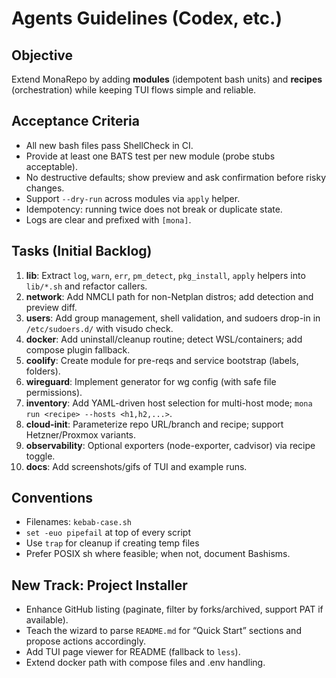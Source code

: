 # Agents Guidelines (Codex, etc.)

## Objective
Extend MonaRepo by adding **modules** (idempotent bash units) and **recipes** (orchestration) while keeping TUI flows simple and reliable.

## Acceptance Criteria
- All new bash files pass ShellCheck in CI.
- Provide at least one BATS test per new module (probe stubs acceptable).
- No destructive defaults; show preview and ask confirmation before risky changes.
- Support `--dry-run` across modules via `apply` helper.
- Idempotency: running twice does not break or duplicate state.
- Logs are clear and prefixed with `[mona]`.

## Tasks (Initial Backlog)
1. **lib**: Extract `log`, `warn`, `err`, `pm_detect`, `pkg_install`, `apply` helpers into `lib/*.sh` and refactor callers.
2. **network**: Add NMCLI path for non-Netplan distros; add detection and preview diff.
3. **users**: Add group management, shell validation, and sudoers drop-in in `/etc/sudoers.d/` with visudo check.
4. **docker**: Add uninstall/cleanup routine; detect WSL/containers; add compose plugin fallback.
5. **coolify**: Create module for pre-reqs and service bootstrap (labels, folders).
6. **wireguard**: Implement generator for wg config (with safe file permissions).
7. **inventory**: Add YAML-driven host selection for multi-host mode; `mona run <recipe> --hosts <h1,h2,...>`.
8. **cloud-init**: Parameterize repo URL/branch and recipe; support Hetzner/Proxmox variants.
9. **observability**: Optional exporters (node-exporter, cadvisor) via recipe toggle.
10. **docs**: Add screenshots/gifs of TUI and example runs.

## Conventions
- Filenames: `kebab-case.sh`
- `set -euo pipefail` at top of every script
- Use `trap` for cleanup if creating temp files
- Prefer POSIX sh where feasible; when not, document Bashisms.


## New Track: Project Installer
- Enhance GitHub listing (paginate, filter by forks/archived, support PAT if available).
- Teach the wizard to parse `README.md` for “Quick Start” sections and propose actions accordingly.
- Add TUI page viewer for README (fallback to `less`).
- Extend docker path with compose files and .env handling.
